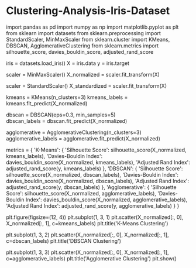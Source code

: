 # Clustering-Analysis-Iris-Dataset
import pandas as pd
import numpy as np
import matplotlib.pyplot as plt
from sklearn import datasets
from sklearn.preprocessing import StandardScaler, MinMaxScaler
from sklearn.cluster import KMeans, DBSCAN, AgglomerativeClustering
from sklearn.metrics import silhouette_score, davies_bouldin_score, adjusted_rand_score

iris = datasets.load_iris()
X = iris.data
y = iris.target

scaler = MinMaxScaler()
X_normalized = scaler.fit_transform(X)

scaler = StandardScaler()
X_standardized = scaler.fit_transform(X)

kmeans = KMeans(n_clusters=3)
kmeans_labels = kmeans.fit_predict(X_normalized)


dbscan = DBSCAN(eps=0.3, min_samples=5)  
dbscan_labels = dbscan.fit_predict(X_normalized)

agglomerative = AgglomerativeClustering(n_clusters=3)
agglomerative_labels = agglomerative.fit_predict(X_normalized)

metrics = {
    'K-Means': {
        'Silhouette Score': silhouette_score(X_normalized, kmeans_labels),
        'Davies-Bouldin Index': davies_bouldin_score(X_normalized, kmeans_labels),
        'Adjusted Rand Index': adjusted_rand_score(y, kmeans_labels)
    },
    'DBSCAN': {
        'Silhouette Score': silhouette_score(X_normalized, dbscan_labels),
        'Davies-Bouldin Index': davies_bouldin_score(X_normalized, dbscan_labels),
        'Adjusted Rand Index': adjusted_rand_score(y, dbscan_labels)
    },
    'Agglomerative': {
        'Silhouette Score': silhouette_score(X_normalized, agglomerative_labels),
        'Davies-Bouldin Index': davies_bouldin_score(X_normalized, agglomerative_labels),
        'Adjusted Rand Index': adjusted_rand_score(y, agglomerative_labels)
    }
}

plt.figure(figsize=(12, 4))
plt.subplot(1, 3, 1)
plt.scatter(X_normalized[:, 0], X_normalized[:, 1], c=kmeans_labels)
plt.title('K-Means Clustering')

plt.subplot(1, 3, 2)
plt.scatter(X_normalized[:, 0], X_normalized[:, 1], c=dbscan_labels)
plt.title('DBSCAN Clustering')

plt.subplot(1, 3, 3)
plt.scatter(X_normalized[:, 0], X_normalized[:, 1], c=agglomerative_labels)
plt.title('Agglomerative Clustering')
plt.show()
